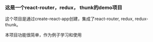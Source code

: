 ### 这是一个react-router，redux， thunk的demo项目
这个项目是通过create-react-app创建，集成了react-router, redux, redux-thunk。

本项目功能很简单，作为例子学习和使用
